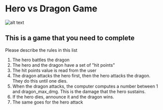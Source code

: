 # Hero vs Dragon Game

![alt text](https://cinemasiren.com/wp-content/uploads/2014/06/Viking-vs-Dragon.jpg "Mighty Hero vs Evil Dragon")

## This is a game that you need to complete

Please describe the rules in this list
1. The hero battles the dragon
2. The hero and the dragon have a set of "hit points"
3. The hit points value is read from the user
4. The dragon attacks the hero first, then the hero attacks the dragon. They do this until one dies. 
5. When the dragon attacks, the computer computes a number between 1 and dragon_max_dmg. This is the damage that the hero sustains. 
6. If the hero dies, announce it and the dragon wins. 
7. The same goes for the hero attack